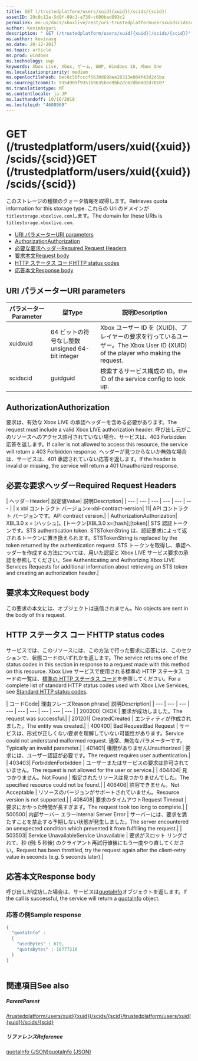 ```yaml
---
title: GET (/trustedplatform/users/xuid({xuid})/scids/{scid})
assetID: 29c8c12a-5d9f-89c1-a739-c600bad893c2
permalink: en-us/docs/xboxlive/rest/uri-trustedplatformusersxuidscidsscid-get.html
author: KevinAsgari
description: " GET (/trustedplatform/users/xuid({xuid})/scids/{scid})"
ms.author: kevinasg
ms.date: 20-12-2017
ms.topic: article
ms.prod: windows
ms.technology: uwp
keywords: Xbox Live, Xbox, ゲーム, UWP, Windows 10, Xbox One
ms.localizationpriority: medium
ms.openlocfilehash: bec8c58fcccf5630d69bee28313e004f43d2d5ba
ms.sourcegitcommit: 9354909f9351b9635bee9bb2dc62db60d2d70107
ms.translationtype: MT
ms.contentlocale: ja-JP
ms.lasthandoff: 10/16/2018
ms.locfileid: "4688969"
---
```

# <a name="get-trustedplatformusersxuidxuidscidsscid"></a><span data-ttu-id="d6004-104">GET (/trustedplatform/users/xuid({xuid})/scids/{scid})</span><span class="sxs-lookup"><span data-stu-id="d6004-104">GET (/trustedplatform/users/xuid({xuid})/scids/{scid})</span></span>
<span data-ttu-id="d6004-105">このストレージの種類のクォータ情報を取得します。</span><span class="sxs-lookup"><span data-stu-id="d6004-105">Retrieves quota information for this storage type.</span></span> <span data-ttu-id="d6004-106">これらの Uri のドメインが`titlestorage.xboxlive.com`します。</span><span class="sxs-lookup"><span data-stu-id="d6004-106">The domain for these URIs is `titlestorage.xboxlive.com`.</span></span>
 
  * [<span data-ttu-id="d6004-107">URI パラメーター</span><span class="sxs-lookup"><span data-stu-id="d6004-107">URI parameters</span></span>](#ID4EX)
  * [<span data-ttu-id="d6004-108">Authorization</span><span class="sxs-lookup"><span data-stu-id="d6004-108">Authorization</span></span>](#ID4ECB)
  * [<span data-ttu-id="d6004-109">必要な要求ヘッダー</span><span class="sxs-lookup"><span data-stu-id="d6004-109">Required Request Headers</span></span>](#ID4ENB)
  * [<span data-ttu-id="d6004-110">要求本文</span><span class="sxs-lookup"><span data-stu-id="d6004-110">Request body</span></span>](#ID4EWC)
  * [<span data-ttu-id="d6004-111">HTTP ステータス コード</span><span class="sxs-lookup"><span data-stu-id="d6004-111">HTTP status codes</span></span>](#ID4EBD)
  * [<span data-ttu-id="d6004-112">応答本文</span><span class="sxs-lookup"><span data-stu-id="d6004-112">Response body</span></span>](#ID4EUAAC)
 
<a id="ID4EX"></a>

 
## <a name="uri-parameters"></a><span data-ttu-id="d6004-113">URI パラメーター</span><span class="sxs-lookup"><span data-stu-id="d6004-113">URI parameters</span></span>
 
| <span data-ttu-id="d6004-114">パラメーター</span><span class="sxs-lookup"><span data-stu-id="d6004-114">Parameter</span></span>| <span data-ttu-id="d6004-115">型</span><span class="sxs-lookup"><span data-stu-id="d6004-115">Type</span></span>| <span data-ttu-id="d6004-116">説明</span><span class="sxs-lookup"><span data-stu-id="d6004-116">Description</span></span>| 
| --- | --- | --- | 
| <span data-ttu-id="d6004-117">xuid</span><span class="sxs-lookup"><span data-stu-id="d6004-117">xuid</span></span>| <span data-ttu-id="d6004-118">64 ビットの符号なし整数</span><span class="sxs-lookup"><span data-stu-id="d6004-118">unsigned 64-bit integer</span></span>| <span data-ttu-id="d6004-119">Xbox ユーザー ID を (XUID)、プレイヤーの要求を行っているユーザー。</span><span class="sxs-lookup"><span data-stu-id="d6004-119">The Xbox User ID (XUID) of the player who making the request.</span></span>| 
| <span data-ttu-id="d6004-120">scid</span><span class="sxs-lookup"><span data-stu-id="d6004-120">scid</span></span>| <span data-ttu-id="d6004-121">guid</span><span class="sxs-lookup"><span data-stu-id="d6004-121">guid</span></span>| <span data-ttu-id="d6004-122">検索するサービス構成の ID。</span><span class="sxs-lookup"><span data-stu-id="d6004-122">the ID of the service config to look up.</span></span>| 
  
<a id="ID4ECB"></a>

 
## <a name="authorization"></a><span data-ttu-id="d6004-123">Authorization</span><span class="sxs-lookup"><span data-stu-id="d6004-123">Authorization</span></span>
 
<span data-ttu-id="d6004-124">要求は、有効な Xbox LIVE の承認ヘッダーを含める必要があります。</span><span class="sxs-lookup"><span data-stu-id="d6004-124">The request must include a valid Xbox LIVE authorization header.</span></span> <span data-ttu-id="d6004-125">呼び出し元がこのリソースへのアクセス許可されていない場合、サービスは、403 Forbidden 応答を返します。</span><span class="sxs-lookup"><span data-stu-id="d6004-125">If caller is not allowed to access this resource, the service will return a 403 Forbidden response.</span></span> <span data-ttu-id="d6004-126">ヘッダーが見つからないか無効な場合は、サービスは、401 承認されていない応答を返します。</span><span class="sxs-lookup"><span data-stu-id="d6004-126">If the header is invalid or missing, the service will return a 401 Unauthorized response.</span></span> 
  
<a id="ID4ENB"></a>

 
## <a name="required-request-headers"></a><span data-ttu-id="d6004-127">必要な要求ヘッダー</span><span class="sxs-lookup"><span data-stu-id="d6004-127">Required Request Headers</span></span>
 
| <span data-ttu-id="d6004-128">ヘッダー</span><span class="sxs-lookup"><span data-stu-id="d6004-128">Header</span></span>| <span data-ttu-id="d6004-129">設定値</span><span class="sxs-lookup"><span data-stu-id="d6004-129">Value</span></span>| <span data-ttu-id="d6004-130">説明</span><span class="sxs-lookup"><span data-stu-id="d6004-130">Description</span></span>| 
| --- | --- | --- | --- | --- | --- | 
| <span data-ttu-id="d6004-131">x xbl コントラクト バージョン</span><span class="sxs-lookup"><span data-stu-id="d6004-131">x-xbl-contract-version</span></span>| <span data-ttu-id="d6004-132">1</span><span class="sxs-lookup"><span data-stu-id="d6004-132">1</span></span>| <span data-ttu-id="d6004-133">API コントラクト バージョンです。</span><span class="sxs-lookup"><span data-stu-id="d6004-133">API contract version.</span></span>| 
| <span data-ttu-id="d6004-134">Authorization</span><span class="sxs-lookup"><span data-stu-id="d6004-134">Authorization</span></span>| <span data-ttu-id="d6004-135">XBL3.0 x = [ハッシュ]。[トークン]</span><span class="sxs-lookup"><span data-stu-id="d6004-135">XBL3.0 x=[hash];[token]</span></span>| <span data-ttu-id="d6004-136">STS 認証トークンです。</span><span class="sxs-lookup"><span data-stu-id="d6004-136">STS authentication token.</span></span> <span data-ttu-id="d6004-137">STSTokenString は、認証要求によって返されるトークンに置き換えられます。</span><span class="sxs-lookup"><span data-stu-id="d6004-137">STSTokenString is replaced by the token returned by the authentication request.</span></span> <span data-ttu-id="d6004-138">STS トークンを取得し、承認ヘッダーを作成する方法については、用いた認証と Xbox LIVE サービス要求の承認を参照してください。</span><span class="sxs-lookup"><span data-stu-id="d6004-138">See Authenticating and Authorizing Xbox LIVE Services Requests for additional information about retrieving an STS token and creating an authorization header.</span></span>| 
  
<a id="ID4EWC"></a>

 
## <a name="request-body"></a><span data-ttu-id="d6004-139">要求本文</span><span class="sxs-lookup"><span data-stu-id="d6004-139">Request body</span></span>
 
<span data-ttu-id="d6004-140">この要求の本文には、オブジェクトは送信されません。</span><span class="sxs-lookup"><span data-stu-id="d6004-140">No objects are sent in the body of this request.</span></span>
  
<a id="ID4EBD"></a>

 
## <a name="http-status-codes"></a><span data-ttu-id="d6004-141">HTTP ステータス コード</span><span class="sxs-lookup"><span data-stu-id="d6004-141">HTTP status codes</span></span> 
 
<span data-ttu-id="d6004-142">サービスでは、このリソースには、この方法で行った要求に応答には、このセクションで、状態コードのいずれかを返します。</span><span class="sxs-lookup"><span data-stu-id="d6004-142">The service returns one of the status codes in this section in response to a request made with this method on this resource.</span></span> <span data-ttu-id="d6004-143">Xbox Live サービスで使用される標準の HTTP ステータス コードの一覧は、[標準の HTTP ステータス コード](../../additional/httpstatuscodes.md)を参照してください。</span><span class="sxs-lookup"><span data-stu-id="d6004-143">For a complete list of standard HTTP status codes used with Xbox Live Services, see [Standard HTTP status codes](../../additional/httpstatuscodes.md).</span></span>
 
| <span data-ttu-id="d6004-144">コード</span><span class="sxs-lookup"><span data-stu-id="d6004-144">Code</span></span>| <span data-ttu-id="d6004-145">理由フレーズ</span><span class="sxs-lookup"><span data-stu-id="d6004-145">Reason phrase</span></span>| <span data-ttu-id="d6004-146">説明</span><span class="sxs-lookup"><span data-stu-id="d6004-146">Description</span></span>| 
| --- | --- | --- | --- | --- | --- | --- | --- | --- | 
| <span data-ttu-id="d6004-147">200</span><span class="sxs-lookup"><span data-stu-id="d6004-147">200</span></span>| <span data-ttu-id="d6004-148">OK</span><span class="sxs-lookup"><span data-stu-id="d6004-148">OK</span></span> | <span data-ttu-id="d6004-149">要求が成功しました。</span><span class="sxs-lookup"><span data-stu-id="d6004-149">The request was successful.</span></span>| 
| <span data-ttu-id="d6004-150">201</span><span class="sxs-lookup"><span data-stu-id="d6004-150">201</span></span>| <span data-ttu-id="d6004-151">Created</span><span class="sxs-lookup"><span data-stu-id="d6004-151">Created</span></span> | <span data-ttu-id="d6004-152">エンティティが作成されました。</span><span class="sxs-lookup"><span data-stu-id="d6004-152">The entity was created.</span></span>| 
| <span data-ttu-id="d6004-153">400</span><span class="sxs-lookup"><span data-stu-id="d6004-153">400</span></span>| <span data-ttu-id="d6004-154">Bad Request</span><span class="sxs-lookup"><span data-stu-id="d6004-154">Bad Request</span></span> | <span data-ttu-id="d6004-155">サービスは、形式が正しくない要求を理解していない可能性があります。</span><span class="sxs-lookup"><span data-stu-id="d6004-155">Service could not understand malformed request.</span></span> <span data-ttu-id="d6004-156">通常、無効なパラメーターです。</span><span class="sxs-lookup"><span data-stu-id="d6004-156">Typically an invalid parameter.</span></span>| 
| <span data-ttu-id="d6004-157">401</span><span class="sxs-lookup"><span data-stu-id="d6004-157">401</span></span>| <span data-ttu-id="d6004-158">権限がありません</span><span class="sxs-lookup"><span data-stu-id="d6004-158">Unauthorized</span></span> | <span data-ttu-id="d6004-159">要求には、ユーザー認証が必要です。</span><span class="sxs-lookup"><span data-stu-id="d6004-159">The request requires user authentication.</span></span>| 
| <span data-ttu-id="d6004-160">403</span><span class="sxs-lookup"><span data-stu-id="d6004-160">403</span></span>| <span data-ttu-id="d6004-161">Forbidden</span><span class="sxs-lookup"><span data-stu-id="d6004-161">Forbidden</span></span> | <span data-ttu-id="d6004-162">ユーザーまたはサービスの要求は許可されていません。</span><span class="sxs-lookup"><span data-stu-id="d6004-162">The request is not allowed for the user or service.</span></span>| 
| <span data-ttu-id="d6004-163">404</span><span class="sxs-lookup"><span data-stu-id="d6004-163">404</span></span>| <span data-ttu-id="d6004-164">見つかりません。</span><span class="sxs-lookup"><span data-stu-id="d6004-164">Not Found</span></span> | <span data-ttu-id="d6004-165">指定されたリソースは見つかりませんでした。</span><span class="sxs-lookup"><span data-stu-id="d6004-165">The specified resource could not be found.</span></span>| 
| <span data-ttu-id="d6004-166">406</span><span class="sxs-lookup"><span data-stu-id="d6004-166">406</span></span>| <span data-ttu-id="d6004-167">許容できません。</span><span class="sxs-lookup"><span data-stu-id="d6004-167">Not Acceptable</span></span> | <span data-ttu-id="d6004-168">リソースのバージョンがサポートされていません。</span><span class="sxs-lookup"><span data-stu-id="d6004-168">Resource version is not supported.</span></span>| 
| <span data-ttu-id="d6004-169">408</span><span class="sxs-lookup"><span data-stu-id="d6004-169">408</span></span>| <span data-ttu-id="d6004-170">要求のタイムアウト</span><span class="sxs-lookup"><span data-stu-id="d6004-170">Request Timeout</span></span> | <span data-ttu-id="d6004-171">要求にかかった時間が長すぎます。</span><span class="sxs-lookup"><span data-stu-id="d6004-171">The request took too long to complete.</span></span>| 
| <span data-ttu-id="d6004-172">500</span><span class="sxs-lookup"><span data-stu-id="d6004-172">500</span></span>| <span data-ttu-id="d6004-173">内部サーバー エラー</span><span class="sxs-lookup"><span data-stu-id="d6004-173">Internal Server Error</span></span> | <span data-ttu-id="d6004-174">サーバーには、要求を満たすことを禁止する予期しない状態が発生しました。</span><span class="sxs-lookup"><span data-stu-id="d6004-174">The server encountered an unexpected condition which prevented it from fulfilling the request.</span></span>| 
| <span data-ttu-id="d6004-175">503</span><span class="sxs-lookup"><span data-stu-id="d6004-175">503</span></span>| <span data-ttu-id="d6004-176">Service Unavailable</span><span class="sxs-lookup"><span data-stu-id="d6004-176">Service Unavailable</span></span> | <span data-ttu-id="d6004-177">要求がスロット リングされて、秒 (例: 5 秒後) のクライアント再試行値後にもう一度やり直してください。</span><span class="sxs-lookup"><span data-stu-id="d6004-177">Request has been throttled, try the request again after the client-retry value in seconds (e.g. 5 seconds later).</span></span>| 
  
<a id="ID4EUAAC"></a>

 
## <a name="response-body"></a><span data-ttu-id="d6004-178">応答本文</span><span class="sxs-lookup"><span data-stu-id="d6004-178">Response body</span></span>
 
<span data-ttu-id="d6004-179">呼び出しが成功した場合は、サービスは[quotaInfo](../../json/json-quota.md)オブジェクトを返します。</span><span class="sxs-lookup"><span data-stu-id="d6004-179">If the call is successful, the service will return a [quotaInfo](../../json/json-quota.md) object.</span></span> 
 
<a id="ID4ECBAC"></a>

 
### <a name="sample-response"></a><span data-ttu-id="d6004-180">応答の例</span><span class="sxs-lookup"><span data-stu-id="d6004-180">Sample response</span></span>
 

```cpp
{
  "quotaInfo" :
  {
    "usedBytes" : 619,
    "quotaBytes" : 16777216
  }
}
         
```

   
<a id="ID4EOBAC"></a>

 
## <a name="see-also"></a><span data-ttu-id="d6004-181">関連項目</span><span class="sxs-lookup"><span data-stu-id="d6004-181">See also</span></span>
 
<a id="ID4EQBAC"></a>

 
##### <a name="parent"></a><span data-ttu-id="d6004-182">Parent</span><span class="sxs-lookup"><span data-stu-id="d6004-182">Parent</span></span> 

[<span data-ttu-id="d6004-183">/trustedplatform/users/xuid({xuid})/scids/{scid}</span><span class="sxs-lookup"><span data-stu-id="d6004-183">/trustedplatform/users/xuid({xuid})/scids/{scid}</span></span>](uri-trustedplatformusersxuidscidsscid.md)

  
<a id="ID4E1BAC"></a>

 
##### <a name="reference"></a><span data-ttu-id="d6004-184">リファレンス</span><span class="sxs-lookup"><span data-stu-id="d6004-184">Reference</span></span> 

[<span data-ttu-id="d6004-185">quotaInfo (JSON)</span><span class="sxs-lookup"><span data-stu-id="d6004-185">quotaInfo (JSON)</span></span>](../../json/json-quota.md)

   